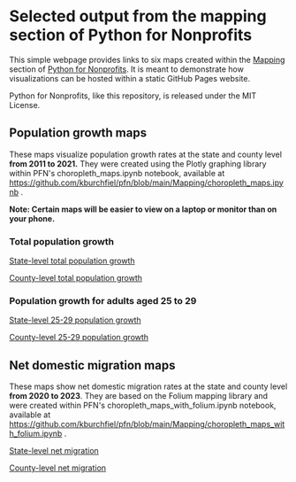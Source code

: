 # Selected output from the mapping section of Python for Nonprofits

This simple webpage provides links to six maps created within
the [Mapping](https://github.com/kburchfiel/pfn/tree/main/Mapping) section
of [Python for Nonprofits](https://github.com/kburchfiel/pfn). It is meant
to demonstrate how visualizations can be hosted within 
a static GitHub Pages website.

Python for Nonprofits, like this repository, is released under 
the MIT License.


## Population growth maps

These maps visualize population growth rates at the state and county
level **from 2011 to 2021.** They were created using the Plotly graphing
library within PFN's choropleth_maps.ipynb notebook, available at
https://github.com/kburchfiel/pfn/blob/main/Mapping/choropleth_maps.ipynb .

**Note: Certain maps will be easier to view on a laptop or monitor than
on your phone.**


### Total population growth

[State-level total population growth](maps/state_pop_pct_growth_2011-2021.html)

[County-level total population growth](maps/county_pop_pct_growth_2011-2021_tiled.html)

### Population growth for adults aged 25 to 29

[State-level 25-29 population growth](maps/state_25-29_pop_pct_growth_2011-2021.html)

[County-level 25-29 population growth](maps/county_25-29_pop_pct_growth_2011-2021_tiled.html)

## Net domestic migration maps

These maps show net domestic migration rates at the state and
county level **from 2020 to 2023**. They are based on the Folium mapping
library and were created within PFN's
choropleth_maps_with_folium.ipynb notebook, available at
https://github.com/kburchfiel/pfn/blob/main/Mapping/choropleth_maps_with_folium.ipynb .

[State-level net migration](maps/net_migration_rate_state_2020-2023.html)

[County-level net migration](maps/net_migration_rate_county_2020-2023.html)
